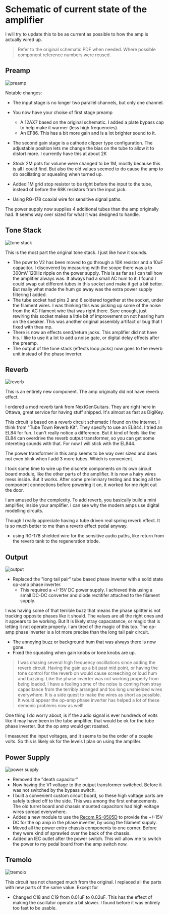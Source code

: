 # Schematic of current state of the amplifier

I will try to update this to be as current as possible to how the amp is actually wired up.

> Refer to the original schematic PDF when needed.  Where possible component reference numbers were reused.

## Preamp

![preamp](preamp.png)

Notable changes:

* The input stage is no longer two parallel channels, but only one channel.

* You now have your choise of first stage preamp
  * A 12AX7 based on the original schematic. I added a plate bypass cap to help make it warmer (less high frequencies).
  * An EF86. This has a bit more gain and is a lot brighter sound to it.
* The second gain stage is a cathode clipper type configuration. The adjustable position lets me change the bias on the tube to allow it to distort more. I currently have this at about 2K
* Stock 2M pots for volume were changed to be 1M, mostly because this is all I could find. But also the old values seemed to do cause the amp to do oscillating or squealing when turned up.
* Added 1M grid stop resistor to be right before the input to the tube, instead of before the 68K resistors from the input jack.
* Using RG-178 coaxial wire for sensitive signal paths.

The power supply now supplies 4 additional tubes than the amp originally had. It seems way over sized for what it was designed to handle.

## Tone Stack

![tone stack](tonestack.png)

This is the most part the original tone stack. I just like how it sounds.

* The powr to V2 has been moved to go through a 10K resistor and a 10uF capacitor. I discovered by measuring with the scope there was a to 300mV 120Hz ripple on the power supply. This is as far as I can tell how the amplifier always was. It always had a small AC hum to it. I found I could swap out different tubes in this socket and make it get a bit better. But really what made the hum go away was the extra power supply filtering I added.
* The tube socket had pins 2 and 6 soldered together at the socket, under the filament wires. I was thinking this was picking up some of the noise from the AC filament wire that was right there. Sure enough, just rewiring this socket makes a little bit of improvement on not hearing hum on the speaker. This was another original assembly artifact or bug that I fixed with thea mp.
* There is now an effects send/return jacks. This amplifier did not have his. I like to use it a lot to add a noise gate, or digital delay effects after the preamp.
* The output of the tone stack (effects loop jacks) now goes to the reverb unit instead of the phase inverter.

## Reverb

![reverb](reverb.png)

This is an entirely new component. The amp originally did not have reverb effect.

I ordered a mod reverb tank from NextGenGuitars. They are right here in Ottawa, great service for having stuff shipped. It's almost as fast as DigiKey.

This circuit is based on a reverb circuit schematic I found on the internet. I think from "Tube Town Reverb Kit".  They specify to use an EL844. I tried an EL84 for fun. I can't really notice a difference. But it kind of feels like the EL84 can overdrive the reverb output transformer, so you can get some intereting sounds with that. For now I will stick with the EL844.

The power transformer in this amp seems to be way over sized and does not even blink when I add 3 more tubes. Which is convenient.

I took some time to wire up the discrete components on its own circuit board module, like the other parts of the amplifier. It is now a hairy wires mess inside. But it works. After some preliminary testing and tracing all the component connections before powering it on, it worked for me right out the door.

I am amused by the complexity. To add reverb, you basically build a mini amplifier, inside your amplifier. I can see why the modern amps use digital modelling circuits.

Though I really appreciate having a tube driven real spring reverb effect. It is so much better to me than a reverb effect pedal anyway.

* using RG-178 shielded wire for the sensitive audio paths, like return from the reverb tank to the regeneration triode.
## Output

![output](output.png)

* Replaced the "long tail pair" tube based phase inverter with a solid state op-amp phase inverter.
  * This required a +/-15V DC power supply. I achieved this using a small DC-DC converter and diode rectitifer attached to the filament supply.

I was having some of that terrible buzz that means the phase splitter is not tracking opposite phases like it should. The values are all the right ones and it appears to be working. But It is likely stray capacatance, or magic that is letting it not operate properly. I am tired of the magic of this too. The op-amp phase inverter is a lot more precise than the long tail pair circuit.

* The annoying buzz or background hum that was always there is now gone.
* Fixed the squealing when gain knobs or tone knobs are up.

> I was chasing several high frequency oscillations since adding the reverb circuit. Having the gain up a bit past mid point, or having the tone control for the reverb on would cause screeching or loud hum and buzzing. Like the phase inverter was not working properly from being loaded.
> I have a feeling some of the noise is coming from stray capacitance from the terribly arranged and too long unshielded wires everywhere.  It is a side quest to make the wires as short as possible.
> It would appear the op-amp phase inverter has helped a lot of these demonic problems now as well!

One thing I do worry about, is if the audio signal is ever hundreds of volts like it may have been in the tube amplifier, that would be ok for the tube phase inverter. But the op amp would get roasted.

I measured the input voltages, and it seems to be the order of a couple volts. So this is likely ok for the levels I plan on using the amplifer.

## Power Supply

![power supply](powersupply.png)

* Removed the "death capacitor"
* Now having the V1 voltage to the output transformer switched. Before it was not switched by the bypass switch.
* I built a convenient custom circuit board, so these high voltage parts are safely tucked off to the side. This was among the first enhancements. The old turret board and chassis mounted capacitors had high voltage wires spread everywhere.
* Added a new module to use the [Recom RS-0505D](https://www.digikey.com/product-detail/en/recom-power/RS-0515D/945-1543-5-ND/2321270) to provide the +/-15V DC for the op amp in the phase inverter, by using the filament supply.
* Moved all the power entry chassis components to one corner. Before they were kind of sprawled over the back of the chassis.
* Added an IEC outlet after the power switch. This will allow me to switch the power to my pedal board from the amp switch now.

## Tremolo

![tremolo](tremolo.png)

This circuit has not changed much from the original. I replaced all the parts with new parts of the same value. Except for

* Changed C18 and C19 from 0.01uF to 0.02uF. This has the effect of making the oscillator operate a bit slower. I found before it was entirely too fast to be usable.
